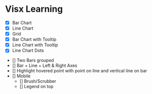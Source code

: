 # Visx Learning

- [x] Bar Chart
- [x] Line Chart
- [x] Grid
- [x] Bar Chart with Tooltip
- [x] Line Chart with Tooltip
- [x] Line Chart Dots
- [] Two Bars grouped
- [] Bar + Line + Left & Right Axes
- [] Highlight hovered point with point on line and vertical line on bar
- [] Mobile
  - [] Brush/Scrubber
  - [] Legend on top